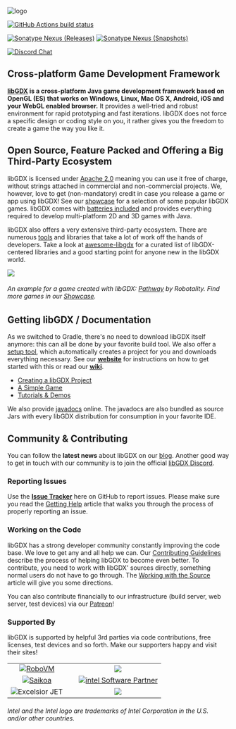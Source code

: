 ![logo](https://libgdx.com/assets/images/logo.png)

[![GitHub Actions build status](https://img.shields.io/github/workflow/status/libgdx/libgdx/Java%20CI%20with%20Gradle/master?label=GitHub%20Actions)](https://github.com/libgdx/libgdx/actions?query=workflow%3A%22Build+Snapshot%22)

[![Sonatype Nexus (Releases)](https://img.shields.io/nexus/r/com.badlogicgames.gdx/gdx?nexusVersion=2&server=https%3A%2F%2Foss.sonatype.org&label=version)](https://search.maven.org/artifact/com.badlogicgames.gdx/gdx)
[![Sonatype Nexus (Snapshots)](https://img.shields.io/nexus/s/com.badlogicgames.gdx/gdx?server=https%3A%2F%2Foss.sonatype.org&label=snapshot)](https://oss.sonatype.org/#nexus-search;gav~com.badlogicgames.gdx~gdx~~~~kw,versionexpand)

[![Discord Chat](https://img.shields.io/discord/348229412858101762?logo=discord)](https://libgdx.com/community/discord/)

## Cross-platform Game Development Framework
**[libGDX](https://libgdx.com) is a cross-platform Java game development framework based on OpenGL (ES) that works on Windows, Linux, Mac OS X, Android, iOS and your WebGL enabled browser.** It provides a well-tried and robust environment for rapid prototyping and fast iterations. libGDX does not force a specific design or coding style on you, it rather gives you the freedom to create a game the way you like it.

## Open Source, Feature Packed and Offering a Big Third-Party Ecosystem
libGDX is licensed under [Apache 2.0](https://www.apache.org/licenses/LICENSE-2.0.html) meaning you can use it free of charge, without strings attached in commercial and non-commercial projects. We, however, love to get (non-mandatory) credit in case you release a game or app using libGDX! See our [showcase](https://libgdx.com/showcase/) for a selection of some popular libGDX games. libGDX comes with [batteries included](https://libgdx.com/features/) and provides everything required to develop multi-platform 2D and 3D games with Java.

libGDX also offers a very extensive third-party ecosystem. There are numerous [tools](https://libgdx.com/dev/tools/) and libraries that take a lot of work off the hands of developers. Take a look at [awesome-libgdx](https://github.com/rafaskb/awesome-libgdx#readme) for a curated list of libGDX-centered libraries and a good starting point for anyone new in the libGDX world.

![](https://libgdx.com/assets/images/index_showcase/game0.png)
###### An example for a game created with libGDX: [Pathway](https://store.steampowered.com/app/546430/Pathway/) by Robotality. Find more games in our [Showcase](https://libgdx.com/showcase/).

## Getting libGDX / Documentation
As we switched to Gradle, there's no need to download libGDX itself anymore: this can all be done by your favorite build tool. We also offer a [setup tool](https://libgdx.com/dev/#how-to-get-started-with-libgdx), which automatically creates a project for you and downloads everything necessary. See our **[website](https://libgdx.com/dev/setup/)** for instructions on how to get started with this or read our **[wiki](https://github.com/libgdx/libgdx/wiki)**.

- [Creating a libGDX Project](https://libgdx.com/dev/setup/)
- [A Simple Game](https://libgdx.com/dev/simple_game/)
- [Tutorials & Demos](https://libgdx.com/dev/tutorials/)

We also provide [javadocs](https://libgdx.badlogicgames.com/nightlies/docs/api/) online. The javadocs are also bundled as source Jars with every libGDX distribution for consumption in your favorite IDE.

## Community & Contributing
You can follow the **latest news** about libGDX on our [blog](https://libgdx.com/news/). Another good way to get in touch with our community is to join the official [libGDX Discord](https://libgdx.com/community/discord/).

### Reporting Issues
Use the **[Issue Tracker](https://github.com/libgdx/libgdx/issues)** here on GitHub to report issues. Please make sure you read the [Getting Help](https://github.com/libgdx/libgdx/wiki/Getting-help) article that walks you through the process of properly reporting an issue.

### Working on the Code
libGDX has a strong developer community constantly improving the code base. We love to get any and all help we can. Our [Contributing Guidelines](https://libgdx.com/dev/contributing/) describe the process of helping libGDX to become even better. To contribute, you need to work with libGDX' sources directly, something normal users do not have to go through. The [Working with the Source](https://libgdx.com/dev/from_source/) article will give you some directions.

You can also contribute financially to our infrastructure (build server, web server, test devices) via our [Patreon](https://patreon.com/libgdx)!

### Supported By
libGDX is supported by helpful 3rd parties via code contributions, free licenses, test devices and so forth. Make our supporters happy and visit their sites!

<table>
<tr>
<td style="text-align: center;"><a href="https://github.com/MobiVM/robovm"><img style="margin-right:20px" src="https://libgdx.com/assets/images/sponsors/robovm.png" alt="RoboVM" /></a></td>
<td style="text-align: center;"><a href="https://bit.ly/spinegdx"><img src="https://libgdx.com/assets/images/sponsors/spine.png"></a></td>
</tr>

<tr>
<td style="text-align: center;"><a href="https://bit.ly/saikoagdx"><img style="margin-right:20px" src="https://libgdx.com/assets/images/sponsors/saikoa.png" alt="Saikoa" /></a></td>
<td style="text-align: center;"><a href="https://bit.ly/intelgdx"><img src="https://libgdx.com/assets/images/sponsors/intel.png" alt="intel Software Partner" /></a></td>
</tr>

<tr>
<td style="text-align: center;"><img style="margin-right:20px" src="https://libgdx.com/assets/images/sponsors/excelsior.png" alt="Excelsior JET"></td>
<td style="text-align: center;"><img src="https://libgdx.com/assets/images/sponsors/nextpeer.png"></td>
</tr>
</table>

###### Intel and the Intel logo are trademarks of Intel Corporation in the U.S. and/or other countries.
